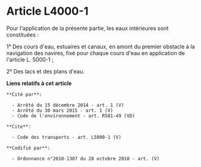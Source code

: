 # Article L4000-1

Pour l'application de la présente partie, les eaux intérieures sont constituées : 

1° Des cours d'eau, estuaires et canaux, en amont du premier obstacle à la navigation des navires, fixé pour chaque cours
d'eau en application de l'article L. 5000-1 ; 

2° Des lacs et des plans d'eau.

**Liens relatifs à cet article**

	**Cité par**:

	  - Arrêté du 15 décembre 2014 - art. 1 (V)
	  - Arrêté du 30 mars 2015 - art. 1 (V)
	  - Code de l'environnement - art. R581-49 (VD)

	**Cite**:

	  - Code des transports - art. L5000-1 (V)

	**Codifié par**:

	  - Ordonnance n°2010-1307 du 28 octobre 2010 - art. (V)
